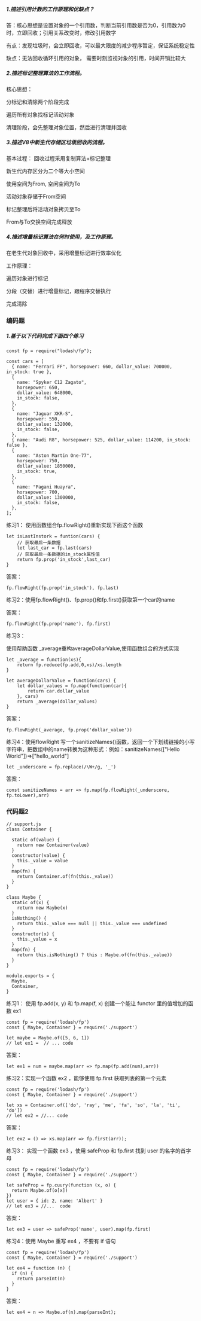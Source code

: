 ##### 1.描述引用计数的工作原理和优缺点？

答：核心思想是设置对象的一个引用数，判断当前引用数是否为0，引用数为0时，立即回收；引用关系改变时，修改引用数字

有点：发现垃圾时，会立即回收，可以最大限度的减少程序暂定，保证系统稳定性

缺点：无法回收循环引用的对象，
需要时刻监视对象的引用，时间开销比较大

##### 2.描述标记整理算法的工作流程。

核心思想：

分标记和清除两个阶段完成

遍历所有对象找标记活动对象

清理阶段，会先整理对象位置，然后进行清理并回收

##### 3.描述V8中新生代存储区垃圾回收的流程。

基本过程：
回收过程采用复制算法+标记整理

新生代内存区分为二个等大小空间

使用空间为From, 空闲空间为To

活动对象存储于From空间

标记整理后将活动对象拷贝至To

From与To交换空间完成释放

##### 4.描述增量标记算法在何时使用，及工作原理。

在老生代对象回收中，采用增量标记进行效率优化

工作原理：

遍历对象进行标记

分段（交替）进行增量标记，跟程序交替执行

完成清除


### 编码题

##### 1.基于以下代码完成下面四个练习


```
const fp = require("lodash/fp");

const cars = [
  { name: "Ferrari FF", horsepower: 660, dollar_value: 700000, in_stock: true },
  {
    name: "Spyker C12 Zagato",
    horsepower: 650,
    dollar_value: 648000,
    in_stock: false,
  },
  {
    name: "Jaguar XKR-S",
    horsepower: 550,
    dollar_value: 132000,
    in_stock: false,
  },
  { name: "Audi R8", horsepower: 525, dollar_value: 114200, in_stock: false },
  {
    name: "Aston Martin One-77",
    horsepower: 750,
    dollar_value: 1850000,
    in_stock: true,
  },
  {
    name: "Pagani Huayra",
    horsepower: 700,
    dollar_value: 1300000,
    in_stock: false,
  },
];
```

练习1：
使用函数组合fp.flowRight()重新实现下面这个函数

```
let isLastInstork = funtion(cars) {
    // 获取最后一条数据
    let last_car = fp.last(cars)
    // 获取最后一条数据的in_stock属性值
    return fp.prop('in_stock',last_car)
}
```
答案：

```
fp.flowRight(fp.prop('in_stock'), fp.last)
```


练习2：使用fp.flowRight()、fp.prop()和fp.first()获取第一个car的name

答案：
```
fp.flowRight(fp.prop('name'), fp.first)
```



练习3：

使用帮助函数 _average重构averageDollarValue,使用函数组合的方式实现

```
let _average = function(xs){
    return fp.reduce(fp.add,0,xs)/xs.length
}

let averageDollarValue = function(cars) {
    let dollar_values = fp.map(function(car){
        return car.dollar_value
    }, cars)
    return _average(dollar_values)
}

```
答案：

```
fp.flowRight(_average, fp.prop('dollar_value'))
```

练习4：使用flowRight 写一个sanitizeNames()函数，返回一个下划线链接的小写字符串，把数组中的name转换为这种形式：例如：sanitizeNames(["Hello World"])=>["hello_world"]


```
let _underscore = fp.replace(/\W+/g, '_')

```
答案：
```
const sanitizeNames = arr => fp.map(fp.flowRight(_underscore, fp.toLower),arr)
```


### 代码题2

```
// support.js
class Container {
  
  static of(value) {
    return new Container(value)
  }
  constructor(value) {
    this._value = value
  }
  map(fn) {
    return Container.of(fn(this._value))
  }
}

class Maybe {
  static of(x) {
    return new Maybe(x)
  }
  isNothing() {
    return this._value === null || this._value === undefined
  }
  constructor(x) {
    this._value = x
  }
  map(fn) {
    return this.isNothing() ? this : Maybe.of(fn(this._value))
  }
}

module.exports = {
  Maybe,
  Container,
}
```

练习1： 使用 fp.add(x, y) 和 fp.map(f, x) 创建一个能让 functor 里的值增加的函数 ex1
```
const fp = require('lodash/fp')
const { Maybe, Container } = require('./support')

let maybe = Maybe.of([5, 6, 1])
// let ex1 =  // ... code
```
答案：
```
let ex1 = num = maybe.map(arr => fp.map(fp.add(num),arr))
```


练习2：实现一个函数 ex2 ，能够使用 fp.first 获取列表的第一个元素

```
const fp = require('lodash/fp')
const { Maybe, Container } = require('./support')

let xs = Container.of(['do', 'ray', 'me', 'fa', 'so', 'la', 'ti', 'do'])
// let ex2 = //... code
```
答案：
```
let ex2 = () => xs.map(arr => fp.first(arr));
```

练习3： 实现一个函数 ex3 ，使用 safeProp 和 fp.first 找到 user 的名字的首字母

```
const fp = require('lodash/fp')
const { Maybe, Container } = require('./support')

let safeProp = fp.cuury(function (x, o) {
  return Maybe.of(o[x])
})
let user = { id: 2, name: 'Albert' }
// let ex3 = //...  code
```
答案：
```
let ex3 = user => safeProp('name', user).map(fp.first)
```

练习4：使用 Maybe 重写 ex4 ，不要有 if 语句

```
const fp = require('lodash/fp')
const { Maybe, Container } = require('./support')

let ex4 = function (n) {
  if (n) {
    return parseInt(n)
  }
}
```

答案：
```
let ex4 = n => Maybe.of(n).map(parseInt);
```